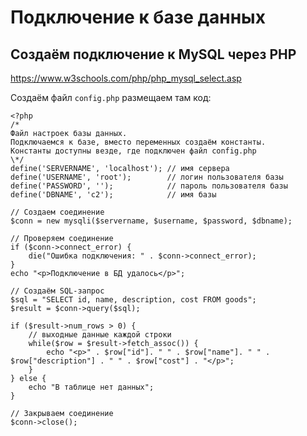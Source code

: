 # Подключение к базе данных
## Создаём подключение к MySQL через PHP
https://www.w3schools.com/php/php_mysql_select.asp

Создаём файл `config.php` размещаем там код:

    <?php
    /*
    Файл настроек базы данных.
    Подключаемся к базе, вместо переменных создаём константы.
    Константы доступны везде, где подключен файл config.php
    \*/
    define('SERVERNAME', 'localhost'); // имя сервера
    define('USERNAME', 'root');        // логин пользователя базы
    define('PASSWORD', '');            // пароль пользователя базы
    define('DBNAME', 'c2');            // имя базы

    // Создаем соединение
    $conn = new mysqli($servername, $username, $password, $dbname);

    // Проверяем соединение
    if ($conn->connect_error) {
        die("Ошибка подключения: " . $conn->connect_error);
    }
    echo "<p>Подключение в БД удалось</p>";

    // Создаём SQL-запрос
    $sql = "SELECT id, name, description, cost FROM goods";
    $result = $conn->query($sql);

    if ($result->num_rows > 0) {
        // выходные данные каждой строки
        while($row = $result->fetch_assoc()) {
            echo "<p>" . $row["id"]. " " . $row["name"]. " " . $row["description"] . " " . $row["cost"] . "</p>";
        }
    } else {
        echo "В таблице нет данных";
    }

    // Закрываем соединение
    $conn->close();
